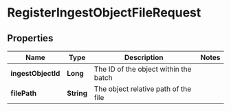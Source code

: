 

# RegisterIngestObjectFileRequest


## Properties

Name | Type | Description | Notes
------------ | ------------- | ------------- | -------------
**ingestObjectId** | **Long** | The ID of the object within the batch | 
**filePath** | **String** | The object relative path of the file | 




